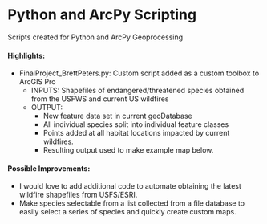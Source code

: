 # Python and ArcPy Scripting

Scripts created for Python and ArcPy Geoprocessing

#### Highlights:
- FinalProject_BrettPeters.py: Custom script added as a custom toolbox to ArcGIS Pro
    - INPUTS: Shapefiles of endangered/threatened species obtained from the USFWS and current US wildfires
    - OUTPUT:
        - New feature data set in current geoDatabase
        - All individual species split into individual feature classes
        - Points added at all habitat locations impacted by current wildfires.
        - Resulting output used to make example map below.
 
#### Possible Improvements:
- I would love to add additional code to automate obtaining the latest wildfire shapefiles from USFS/ESRI.
- Make species selectable from a list collected from a file database to easily select a series of species and quickly create custom maps.


